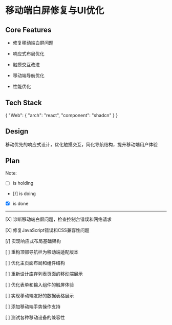 # 移动端白屏修复与UI优化

## Core Features

- 修复移动端白屏问题

- 响应式布局优化

- 触摸交互改进

- 移动端导航优化

- 性能优化

## Tech Stack

{
  "Web": {
    "arch": "react",
    "component": "shadcn"
  }
}

## Design

移动优先的响应式设计，优化触摸交互，简化导航结构，提升移动端用户体验

## Plan

Note: 

- [ ] is holding
- [/] is doing
- [X] is done

---

[X] 诊断移动端白屏问题，检查控制台错误和网络请求

[X] 修复JavaScript错误和CSS兼容性问题

[/] 实现响应式布局基础架构

[ ] 重构顶部导航栏为移动端适配版本

[ ] 优化主页面布局和组件结构

[ ] 重新设计库存列表页面的移动端展示

[ ] 优化表单和输入组件的触屏体验

[ ] 实现移动端友好的数据表格展示

[ ] 添加移动端手势操作支持

[ ] 测试各种移动设备的兼容性

